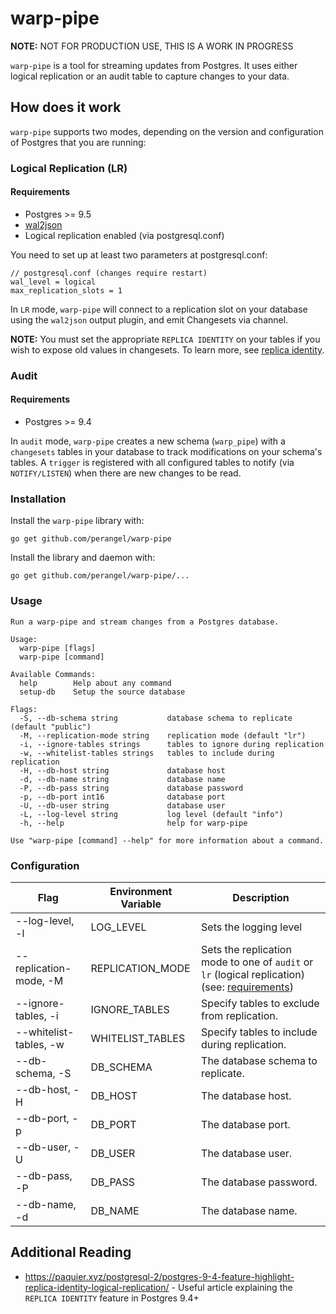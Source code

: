 # warp-pipe

**NOTE:** NOT FOR PRODUCTION USE, THIS IS A WORK IN PROGRESS

`warp-pipe` is a tool for streaming updates from Postgres. It uses either logical
replication or an audit table to capture changes to your data.

## How does it work

`warp-pipe` supports two modes, depending on the version and configuration of Postgres that you are running:

### Logical Replication (LR)

#### Requirements

* Postgres >= 9.5
* [wal2json](https://github.com/eulerto/wal2json)
* Logical replication enabled (via postgresql.conf)

You need to set up at least two parameters at postgresql.conf:

```shell
// postgresql.conf (changes require restart)
wal_level = logical
max_replication_slots = 1
```

In `LR` mode, `warp-pipe` will connect to a replication slot on your database using the `wal2json` output plugin, and emit Changesets via channel.

**NOTE:** You must set the appropriate `REPLICA IDENTITY` on your tables if you wish to expose old values in changesets. To learn more, see [replica identity](https://www.postgresql.org/docs/9.4/sql-altertable.html#SQL-CREATETABLE-REPLICA-IDENTITY).

### Audit

#### Requirements

* Postgres >= 9.4

In `audit` mode, `warp-pipe` creates a new schema (`warp_pipe`) with a `changesets` tables in your database to track modifications on your schema's tables. A `trigger` is registered with all configured tables to notify (via `NOTIFY/LISTEN`) when there are new changes to be read.

### Installation

Install the `warp-pipe` library with:

```shell
go get github.com/perangel/warp-pipe
```

Install the library and daemon with:

```shell
go get github.com/perangel/warp-pipe/...
```

### Usage

```text
Run a warp-pipe and stream changes from a Postgres database.

Usage:
  warp-pipe [flags]
  warp-pipe [command]

Available Commands:
  help        Help about any command
  setup-db    Setup the source database

Flags:
  -S, --db-schema string           database schema to replicate (default "public")
  -M, --replication-mode string    replication mode (default "lr")
  -i, --ignore-tables strings      tables to ignore during replication
  -w, --whitelist-tables strings   tables to include during replication
  -H, --db-host string             database host
  -d, --db-name string             database name
  -P, --db-pass string             database password
  -p, --db-port int16              database port
  -U, --db-user string             database user
  -L, --log-level string           log level (default "info")
  -h, --help                       help for warp-pipe

Use "warp-pipe [command] --help" for more information about a command.
```

### Configuration

 Flag | Environment Variable | Description
------|----------------------|------------
--log-level, -l | LOG_LEVEL | Sets the logging level
--replication-mode, -M | REPLICATION_MODE | Sets the replication mode to one of `audit` or `lr` (logical replication) (see: [requirements](#requirements))
--ignore-tables, -i | IGNORE_TABLES | Specify tables to exclude from replication.
--whitelist-tables, -w | WHITELIST_TABLES | Specify tables to include during replication.
--db-schema, -S | DB_SCHEMA | The database schema to replicate.
--db-host, -H | DB_HOST | The database host.
--db-port, -p | DB_PORT | The database port.
--db-user, -U | DB_USER | The database user.
--db-pass, -P | DB_PASS | The database password.
--db-name, -d | DB_NAME | The database name.

## Additional Reading

* https://paquier.xyz/postgresql-2/postgres-9-4-feature-highlight-replica-identity-logical-replication/ - Useful article explaining the `REPLICA IDENTITY` feature in Postgres 9.4+
